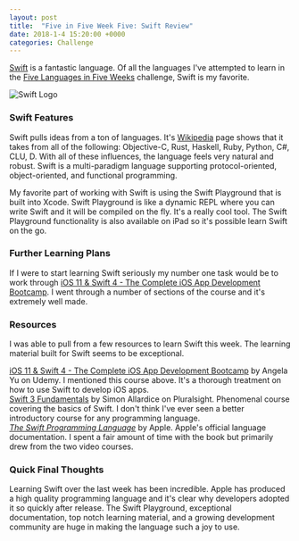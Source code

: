 ```yaml
---
layout: post
title:  "Five in Five Week Five: Swift Review"
date: 2018-1-4 15:20:00 +0000
categories: Challenge
---
```

[Swift][swi] is a fantastic language. Of all the languages I've attempted to learn in the [Five Languages in Five Weeks][fnf] challenge, Swift is my favorite. 

![Swift Logo](https://farm5.staticflickr.com/4683/25465347468_80ca21eafe_z.jpg)



### Swift Features
Swift pulls ideas from a ton of languages. It's [Wikipedia][wiki] page shows that it takes from all of the following: Objective-C, Rust, Haskell, Ruby, Python, C#, CLU, D. With all of these influences, the language feels very natural and robust. Swift is a multi-paradigm language supporting protocol-oriented, object-oriented, and functional programming. 

My favorite part of working with Swift is using the Swift Playground that is built into Xcode. Swift Playground is like a dynamic REPL where you can write Swift and it will be compiled on the fly. It's a really cool tool. The Swift Playground functionality is also available on iPad so it's possible learn Swift on the go.

### Further Learning Plans
If I were to start learning Swift seriously my number one task would be to work through [iOS 11 & Swift 4 - The Complete iOS App Development Bootcamp][ude]. I went through a number of sections of the course and it's extremely well made.

### Resources
I was able to pull from a few resources to learn Swift this week. The learning material built for Swift seems to be exceptional. 

[iOS 11 & Swift 4 - The Complete iOS App Development Bootcamp][ude] by Angela Yu on Udemy. I mentioned this course above. It's a thorough treatment on how to use Swift to develop iOS apps.  
[Swift 3 Fundamentals][sf] by Simon Allardice on Pluralsight. Phenomenal course covering the basics of Swift. I don't think I've ever seen a better introductory course for any programming language.  
*[The Swift Programming Language][spl]* by Apple. Apple's official language documentation. I spent a fair amount of time with the book but primarily drew from the two video courses.

### Quick Final Thoughts
Learning Swift over the last week has been incredible. Apple has produced a high quality programming language and it's clear why developers adopted it so quickly after release. The Swift Playground, exceptional documentation, top notch learning material, and a growing development community are huge in making the language such a joy to use.


[pe]: https://pragprog.com/book/elixir13/programming-elixir-1-3
[eia]: https://www.manning.com/books/elixir-in-action
[pp]: https://pragprog.com/book/phoenix/programming-phoenix
[expl]: https://app.pluralsight.com/library/courses/elixir-getting-started/table-of-contents
[ts]: https://www.typescriptlang.org/
[repo]: https://github.com/jpniederer/FiveInFive-Haskell
[repots]: https://github.com/jpniederer/FiveInFive-TypeScript
[repoex]: https://github.com/jpniederer/FiveInFive-Elixir
[js]: https://developer.mozilla.org/en-US/docs/Web/JavaScript
[fnf]: https://dev-eryday.com/challenge/2017/11/30/Five-Languages-in-Five-Weeks.html
[node]: https://nodejs.org/en/
[hts]: https://github.com/jpniederer/FiveInFive-TypeScript/tree/master/HelloTypeScript
[lf]: https://github.com/jpniederer/FiveInFive-TypeScript/tree/master/LanguageFeatures
[tt]: https://github.com/jpniederer/FiveInFive-TypeScript/tree/master/TestingTypeScript
[rc]: https://github.com/jpniederer/FiveInFive-TypeScript/tree/master/RosettaCode
[re]: https://reactjs.org/
[ang]: https://angular.io/
[ad]: https://app.pluralsight.com/library/courses/typescript-advanced/table-of-contents
[in]: https://app.pluralsight.com/library/courses/typescript-in-depth/table-of-contents
[bg]: https://app.pluralsight.com/library/courses/typescript-getting-started/table-of-contents
[book]: https://basarat.gitbooks.io/typescript/
[red]: https://github.com/reactjs/redux
[er]: https://en.wikipedia.org/wiki/Erlang_(programming_language)
[px]: http://phoenixframework.org/
[hsp]: https://app.pluralsight.com/library/courses/haskell-fundamentals-part1/table-of-contents
[lgg]: http://learnyouahaskell.com/chapters
[re]: https://maciek.io/rest-api-in-haskell/
[hs]: https://www.haskell.org/
[swi]: https://swift.org/
[kl]: https://kotlinlang.org/
[wiki]: https://en.wikipedia.org/wiki/Swift_(programming_language)
[ude]: https://www.udemy.com/ios-11-app-development-bootcamp/learn/v4/overview
[sf]: https://app.pluralsight.com/library/courses/swift3-fundamentals/table-of-contents
[spl]: https://itunes.apple.com/us/book/the-swift-programming-language-swift-4-0-3/id881256329?mt=11